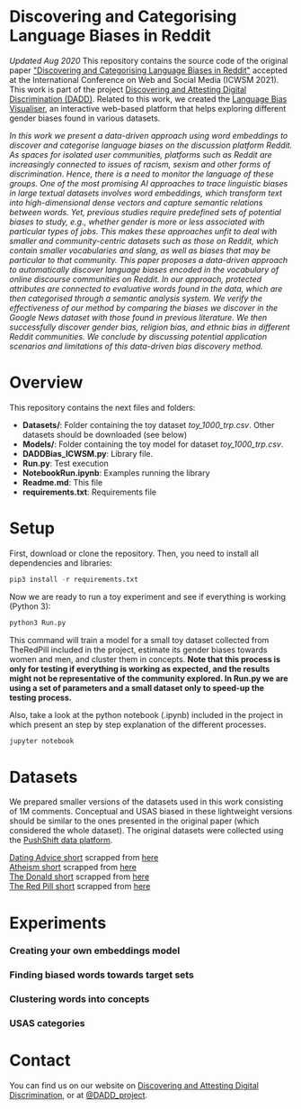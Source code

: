 # Discovering and Categorising Language Biases in Reddit
<i>Updated Aug 2020</i>
This repository contains the source code of the original paper ["Discovering and Categorising Language Biases in Reddit"]() accepted at the International Conference on Web and Social Media (ICWSM 2021). This work is part of the project [Discovering and Attesting Digital Discrimination (DADD)](http://dadd-project.org/). 
Related to this work, we created the [Language Bias Visualiser](https://xfold.github.io/WE-GenderBiasVisualisationWeb/), an interactive web-based platform that helps exploring different gender biases found in various datasets.

<i>In this work we present a data-driven approach using word embeddings to discover and categorise language biases on the discussion platform Reddit. As spaces for isolated user communities, platforms such as Reddit are increasingly connected to issues of racism, sexism and other forms of discrimination. Hence, there is a need to monitor the language of these groups. One of the most promising AI approaches to trace linguistic biases in large textual datasets involves word embeddings, which transform text into high-dimensional dense vectors and capture semantic relations between words. Yet, previous studies require predefined sets of potential biases to study, e.g., whether gender is more or less associated with particular types of jobs. This makes these approaches unfit to deal with smaller and community-centric datasets such as those on Reddit, which contain smaller vocabularies and slang, as well as biases that may be particular to that community. This paper proposes a data-driven approach to automatically discover language biases encoded in the vocabulary of online discourse communities on Reddit. In our approach, protected attributes are connected to evaluative words found in the data, which are then categorised through a semantic analysis system. We verify the effectiveness of our method by comparing the biases we discover in the Google News dataset with those found in previous literature. We then successfully discover gender bias, religion bias, and ethnic bias in different Reddit communities. We conclude by discussing potential application scenarios and limitations of this data-driven bias discovery method.</i>


# Overview
This repository contains the next files and folders:
<ul>
  <li><b>Datasets/</b>: Folder containing the toy dataset <i>toy_1000_trp.csv</i>. Other datasets should be downloaded (see below)</li>
  <li><b>Models/</b>: Folder containing the toy model for dataset <i>toy_1000_trp.csv</i>.</li>
  <li><b>DADDBias_ICWSM.py</b>: Library file.</li>
  <li><b>Run.py</b>: Test execution</li>
  <li><b>NotebookRun.ipynb</b>: Examples running the library</li>
  <li><b>Readme.md</b>: This file</li>
  <li><b>requirements.txt</b>: Requirements file</li>
</ul>

# Setup
First, download or clone the repository. Then, you need to install all dependencies and libraries:
```python
pip3 install -r requirements.txt
```
Now we are ready to run a toy experiment and see if everything is working (Python 3):
```python
python3 Run.py
```
This command will train a model for a small toy dataset collected from TheRedPill included in the project, estimate its gender biases towards women and men, and cluster them in concepts. <b>Note that this process is only for testing if everything is working as expected, and the results might not be representative of the community explored. In Run.py we are using a set of parameters and a small dataset only to speed-up the testing process.</b>

Also, take a look at the python notebook (.ipynb) included in the project in which present an step by step explanation of the different processes.
```python
jupyter notebook
```

# Datasets
We prepared smaller versions of the datasets used in this work consisting of 1M comments. Conceptual and USAS biased in these lightweight versions should be similar to the ones presented in the original paper (which considered the whole dataset). The original datasets were collected using the [PushShift data platform](https://pushshift.io/).

[Dating Advice short](https://osf.io/3rzkb) scrapped from [here](https://www.reddit.com/r/dating_advice/)<br>
[Atheism short](https://osf.io/v2wrg) scrapped from [here](https://www.reddit.com/r/atheism/)<br>
[The Donald short](https://osf.io/g8wsz) scrapped from [here](https://www.reddit.com/r/the_donald/)<br>
[The Red Pill short](https://osf.io/vn6cu) scrapped from [here](https://www.trp.red/feed/) <br>


# Experiments



### Creating your own embeddings model

### Finding biased words towards target sets

### Clustering words into concepts
### USAS categories

# Contact
You can find us on our website on [Discovering and Attesting Digital Discrimination](http://dadd-project.org/), or at [@DADD_project](https://twitter.com/DADD_project).
